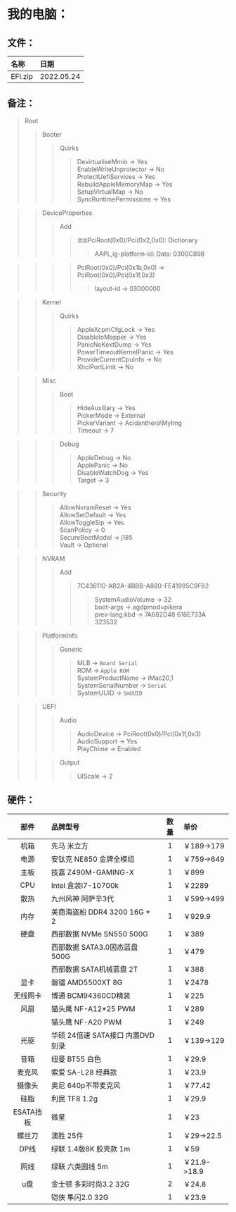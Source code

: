 # 我的电脑：
## 文件：
|名称|日期|
|:-|:-|
|EFI.zip|2022.05.24|

## 备注：
>Root
>>Booter
>>>Quirks
>>>>DevirtualiseMmio -> Yes  
>>>>EnableWriteUnprotector -> No  
>>>>ProtectUefiServices -> Yes  
>>>>RebuildAppleMemoryMap -> Yes  
>>>>SetupVirtualMap -> No  
>>>>SyncRuntimePermissions -> Yes

>>DeviceProperties
>>>Add
>>>>`添加`PciRoot(0x0)/Pci(0x2,0x0): Dictionary
>>>>>AAPL,ig-platform-id: Data: 0300C89B

>>>>PciRoot(0x0)/Pci(0x1b,0x0) -> PciRoot(0x0)/Pci(0x1f,0x3)
>>>>>layout-id -> 03000000

>>Kernel
>>>Quirks
>>>>AppleXcpmCfgLock -> Yes  
>>>>DisableIoMapper -> Yes  
>>>>PanicNoKextDump -> Yes  
>>>>PowerTimeoutKernelPanic -> Yes  
>>>>ProvideCurrentCpuInfo -> No  
>>>>XhciPortLimit -> No

>>Misc
>>>Boot
>>>>HideAuxiliary -> Yes  
>>>>PickerMode -> External  
>>>>PickerVariant -> Acidanthera\MyImg  
>>>>Timeout -> 7

>>>Debug
>>>>AppleDebug -> No  
>>>>ApplePanic -> No  
>>>>DisableWatchDog -> Yes  
>>>>Target -> 3

>>Security
>>>AllowNvramReset -> Yes  
>>>AllowSetDefault -> Yes  
>>>AllowToggleSip -> Yes  
>>>ScanPolicy -> 0  
>>>SecureBootModel -> j185  
>>>Vault -> Optional

>>NVRAM
>>>Add
>>>>7C436110-AB2A-4BBB-A880-FE41995C9F82
>>>>>SystemAudioVolume -> 32  
>>>>>boot-args -> agdpmod=pikera  
>>>>>prev-lang:kbd -> 7A682D48 616E733A 323532

>>PlatformInfo
>>>Generic
>>>>MLB -> `Board Serial`  
>>>>ROM -> `Apple ROM`  
>>>>SystemProductName -> iMac20,1  
>>>>SystemSerialNumber -> `Serial`  
>>>>SystemUUID -> `SmUUID`

>>UEFI
>>>Audio
>>>>AudioDevice -> PciRoot(0x0)/Pci(0x1f,0x3)  
>>>>AudioSupport -> Yes  
>>>>PlayChime -> Enabled  

>>>Output
>>>>UIScale -> 2

## 硬件：
|部件|品牌型号|数量|单价|
|:-:|:-|:-:|:-|
|机箱|先马 米立方|1|￥189->179|
|电源|安钛克 NE850 金牌全模组|1|￥759->649|
|主板|技嘉 Z490M-GAMING-X|1|￥899|
|CPU|Intel 盒装i7-10700k|1|￥2289|
|散热|九州风神 阿萨辛3代|1|￥599->499|
|内存|美商海盗船 DDR4 3200 16G * 2|1|￥929.9|
|硬盘|西部数据 NVMe SN550 500G|1|￥389|
||西部数据 SATA3.0固态蓝盘 500G|1|￥479|
||西部数据 SATA机械蓝盘 2T|1|￥388|
|显卡|磐镭 AMD5500XT 8G|1|￥2478|
|无线网卡|博通 BCM94360CD精装|1|￥225|
|风扇|猫头鹰 NF-A12*25 PWM|1|￥289|
||猫头鹰 NF-A20 PWM|1|￥249|
|光驱|华硕 24倍速 SATA接口 内置DVD刻录|1|￥139->129|
|音箱|纽曼 BT55 白色|1|￥29.9|
|麦克风|索爱 SA-L28 经典款|1|￥23.9|
|摄像头|奥尼 640p不带麦克风|1|￥77.42|
|硅脂|利民 TF8 1.2g|1|￥29.9|
|ESATA挡板|微星|1|￥23|
|螺丝刀|澳胜 25件|1|￥29->22.5|
|DP线|绿联 1.4版8K 胶壳款 1m|1|￥59|
|网线|绿联 六类圆线 5m|1|￥21.9->18.9|
|u盘|金士顿 多彩时尚3.2 32G|2|￥24.8|
||铠侠 隼闪2.0 32G|1|￥23.9|